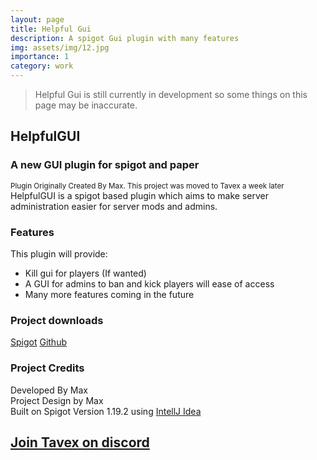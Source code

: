 ```yaml
---
layout: page
title: Helpful Gui
description: A spigot Gui plugin with many features
img: assets/img/12.jpg
importance: 1
category: work
---
```


> Helpful Gui is still currently in development so some things on this page may be inaccurate.

## HelpfulGUI
### A new GUI plugin for spigot and paper
<small>Plugin Originally Created By Max. This project was moved to Tavex a week later</small>
<br>HelpfulGUI is a spigot based plugin which aims to make server administration easier for server mods and admins.
### Features
This plugin will provide:
- Kill gui for players (If wanted)
- A GUI for admins to ban and kick players will ease of access
- Many more features coming in the future

### Project downloads
[Spigot](https://www.spigotmc.org/resources/helpfulgui.104737/)
[Github](https://github.com/tavexsoftware/helpfulgui)

### Project Credits
Developed By Max
<br>Project Design by Max
<br>Built on Spigot Version 1.19.2 using [IntellJ Idea](https://www.jetbrains.com/idea/)

## [Join Tavex on discord](https://discord.io/tavexbots)
